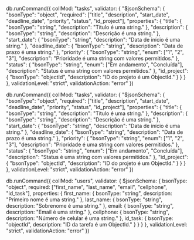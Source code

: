 db.runCommand({
   collMod: "tasks",
   validator: {
      "$jsonSchema": {
        "bsonType": "object",
        "required": ["title", "description", "start_date", "deadline_date", "priority", "status", "id_project"],
        "properties": {
        "title": {
            "bsonType": "string",
            "description": "Título é uma string."
        },
        "description": {
            "bsonType": "string",
            "description": "Descrição é uma string."
        },
        "start_date": {
            "bsonType": "string",
            "description": "Data de início é uma string."
        },
        "deadline_date": {
            "bsonType": "string",
            "description": "Data de prazo é uma string."
        },
        "priority": {
            "bsonType": "string",
            "enum": ["1", "2", "3"],
            "description": "Prioridade é uma string com valores permitidos."
        },
        "status": {
            "bsonType": "string",
            "enum": ["Em andamento", "Concluída"],
            "description": "Status é uma string com valores permitidos."
        },
        "id_project": {
            "bsonType": "objectId",
            "description": "ID do projeto é um ObjectId."
        }
    }
  }
   },
   validationLevel: "strict",
   validationAction: "error"
})


db.runCommand({
   collMod: "tasks",
   validator: {
      "$jsonSchema": {
        "bsonType": "object",
        "required": ["title", "description", "start_date", "deadline_date", "priority", "status", "id_project"],
        "properties": {
        "title": {
            "bsonType": "string",
            "description": "Título é uma string."
        },
        "description": {
            "bsonType": "string",
            "description": "Descrição é uma string."
        },
        "start_date": {
            "bsonType": "string",
            "description": "Data de início é uma string."
        },
        "deadline_date": {
            "bsonType": "string",
            "description": "Data de prazo é uma string."
        },
        "priority": {
            "bsonType": "string",
            "enum": ["1", "2", "3"],
            "description": "Prioridade é uma string com valores permitidos."
        },
        "status": {
            "bsonType": "string",
            "enum": ["Em andamento", "Concluída"],
            "description": "Status é uma string com valores permitidos."
        },
        "id_project": {
            "bsonType": "objectId",
            "description": "ID do projeto é um ObjectId."
        }
    }
  }
   },
   validationLevel: "strict",
   validationAction: "error"
})


db.runCommand({
   collMod: "users",
   validator: {
      $jsonSchema: {
         bsonType: "object",
         required: ["first_name", "last_name", "email", "cellphone", "id_task"],
         properties: {
            first_name: {
               bsonType: "string",
               description: "Primeiro nome é uma string."
            },
            last_name: {
               bsonType: "string",
               description: "Sobrenome é uma string."
            },
            email: {
               bsonType: "string",
               description: "Email é uma string."
            },
            cellphone: {
               bsonType: "string",
               description: "Número de celular é uma string."
            },
            id_task: {
               bsonType: "objectId",
               description: "ID da tarefa é um ObjectId."
            }
         }
      }
   },
   validationLevel: "strict",
   validationAction: "error"
})